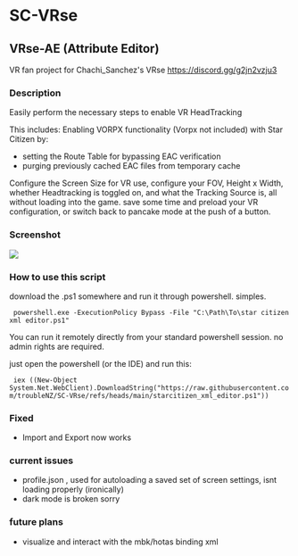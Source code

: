 # SC-VRse
## VRse-AE (Attribute Editor)

VR fan project for
Chachi_Sanchez's VRse
https://discord.gg/g2jn2vzju3

### Description
Easily perform the necessary steps to enable VR HeadTracking 

This includes:
Enabling VORPX functionality (Vorpx not included) with Star Citizen by:
- setting the Route Table for bypassing EAC verification
- purging previously cached EAC files from temporary cache

Configure the Screen Size for VR use, configure your FOV, Height x Width, whether Headtracking is toggled on, and what the Tracking Source is, all without loading into the game.
save some time and preload your VR configuration, or switch back to pancake mode at the push of a button.


### Screenshot
![](https://cdn.discordapp.com/attachments/1037213809800122470/1354246552339615816/Screenshot_2.png?ex=67e497e2&is=67e34662&hm=21738fd50692c3050fa7f636262c77fe206853b1e119ea27f37eb8a88254c3fc&)


### How to use this script

download the .ps1 somewhere and run it through powershell. simples.

` powershell.exe -ExecutionPolicy Bypass -File "C:\Path\To\star citizen xml editor.ps1"`

You can run it remotely directly from your standard powershell session. no admin rights are required.

just open the powershell (or the IDE) and run this:

` iex ((New-Object System.Net.WebClient).DownloadString("https://raw.githubusercontent.com/troubleNZ/SC-VRse/refs/heads/main/starcitizen_xml_editor.ps1"))`

### Fixed
- Import and Export now works

### current issues

- profile.json , used for autoloading a saved set of screen settings, isnt loading properly (ironically) 
- dark mode is broken sorry

### future plans
- visualize and interact with the mbk/hotas binding xml
